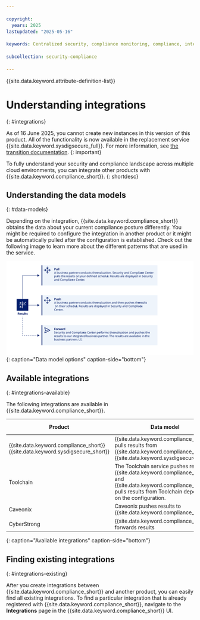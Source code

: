 ```yaml
---

copyright:
  years: 2025
lastupdated: "2025-05-16"

keywords: Centralized security, compliance monitoring, compliance, integration

subcollection: security-compliance

---
```


{{site.data.keyword.attribute-definition-list}}


# Understanding integrations
{: #integrations}

As of 16 June 2025, you cannot create new instances in this version of this product. All of the functionality is now available in the replacement service {{site.data.keyword.sysdigsecure_full}}. For more information, see [the transition documentation](/docs/security-compliance?topic=security-compliance-scc-transition). 
{: important}

To fully understand your security and compliance landscape across multiple cloud environments, you can integrate other products with {{site.data.keyword.compliance_short}}.
{: shortdesc}



## Understanding the data models
{: #data-models}

Depending on the integration, {{site.data.keyword.compliance_short}} obtains the data about your current compliance posture differently. You might be required to configure the integration in another product or it might be automatically pulled after the configuration is established. Check out the following image to learn more about the different patterns that are used in the service. 

![The image shows the sequence of events that a user follows as part of setting up the integration.](../images/data-model.svg){: caption="Data model options" caption-side="bottom"}




## Available integrations
{: #integrations-available}

The following integrations are available in {{site.data.keyword.compliance_short}}. 

| Product | Data model | Getting started |
|---------|------------|-----------------|
| {{site.data.keyword.compliance_short}} {{site.data.keyword.sysdigsecure_short}} |{{site.data.keyword.compliance_short}} pulls results from {{site.data.keyword.compliance_short}} {{site.data.keyword.sysdigsecure_short}} | [![Note icon](../../icons/note_icon.svg)](/docs/security-compliance?topic=security-compliance-setup-workload-protection) |
| Toolchain |The Toolchain service pushes results to {{site.data.keyword.compliance_short}} and {{site.data.keyword.compliance_short}} pulls results from Toolchain depending on the configuration. | [![Note icon](../../icons/note_icon.svg)](/docs/devsecops?topic=devsecops-cd-devsecops-scc-toolchains) |
| Caveonix | Caveonix pushes results to {{site.data.keyword.compliance_short}} | [![Note icon](../../icons/note_icon.svg)](/docs/security-compliance?topic=security-compliance-setup-caveonix) |
| CyberStrong | {{site.data.keyword.compliance_short}} forwards results | [![Note icon](../../icons/note_icon.svg)](https://support.cybersaint.io/hc/en-us/categories/8496076077165-Knowledge-Library) |  
{: caption="Available integrations" caption-side="bottom"}



## Finding existing integrations
{: #integrations-existing}

After you create integrations between {{site.data.keyword.compliance_short}} and another product, you can easily find all existing integrations. To find a particular integration that is already registered with {{site.data.keyword.compliance_short}}, navigate to the **Integrations** page in the {{site.data.keyword.compliance_short}} UI. 
